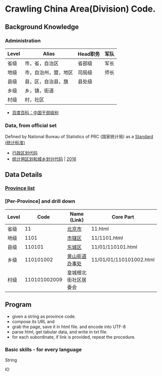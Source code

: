 # Crawling China Area(Division) Code.

## Background Knowledge

### Administration

Level|Alias|Head职务|军队
--|--|--|--
省级 |市，省，自治区|省部级|军长
地级 |市，自治州，盟，地区|司局级|师长
县级 |县，区，自治县，旗|县处级|
乡级 |乡，镇，街道
村级 |村，社区

* [百度百科：中国干部级别](https://baike.baidu.com/item/中国干部级别)

### Data, from official set

Defined by National Bureau of Statistics of PRC (国家统计局) as a [Standard (统计标准)](http://www.stats.gov.cn/tjsj/tjbz/)

* [行政区划代码](http://www.stats.gov.cn/tjsj/tjbz/xzqhdm/)
* [统计用区划和城乡划分代码](http://www.stats.gov.cn/tjsj/tjbz/tjyqhdmhcxhfdm/) | [2016](http://www.stats.gov.cn/tjsj/tjbz/tjyqhdmhcxhfdm/2016/index.html)

## Data Details

### [Province list](http://www.stats.gov.cn/tjsj/tjbz/tjyqhdmhcxhfdm/2016/index.html)


### [Per-Province] and drill down

Level | Code | Name (Link) | Core Part
--|--|--|--
省级|11| [北京市](http://www.stats.gov.cn/tjsj/tjbz/tjyqhdmhcxhfdm/2016/11.html)  | 11.html
地级|1101|[市辖区](http://www.stats.gov.cn/tjsj/tjbz/tjyqhdmhcxhfdm/2016/11/1101.html) | 11/1101.html
县级|110101|[东城区](http://www.stats.gov.cn/tjsj/tjbz/tjyqhdmhcxhfdm/2016/11/01/110101.html) | 11/01/110101.html
乡级| 110101002| [景山街道办事处](http://www.stats.gov.cn/tjsj/tjbz/tjyqhdmhcxhfdm/2016/11/01/01/110101002.html) | 11/01/01/110101002.html
村级| 110101002009| 皇城根北街社区居委会

## Program

* given a string as province code.
* compose its URL and
* grab the page, save it in html file. and encode into UTF-8
* parse html, get tabular data, and write in txt file.
* for each subordinate, if link is provided, repeat the procedure.

### Basic skills - for every language

String

IO
